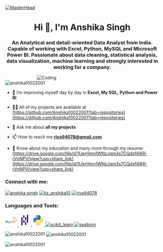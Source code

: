 [![MasterHead](https://static.wixstatic.com/media/e943bd_92609634e26e492cae46723ad7eef8ba~mv2.gif)](https://rishavchanda.io)
<h1 align="center">Hi 👋, I'm Anshika Singh</h1>
<h3 align="center">An Analytical and detail-oriented Data Analyst from India. Capable of working with Excel, Python, MySQL and Microsoft Power BI. Passionate about data cleaning, 
statistical analysis, data visualization, machine learning and strongly interested in working for a company.</h3>
<img align="right" alt="Coding" width="400" src="https://camo.githubusercontent.com/691cdc5f9c4dc0e88650b97d480af9237d9422963bd1184f95e00087d3aa8bbd/68747470733a2f2f692e696d6775722e636f6d2f72486c456444712e676966">

<p align="left"> <img src="https://komarev.com/ghpvc/?username=anshika10022001&label=Profile%20views&color=0e75b6&style=flat" alt="anshika10022001" /> </p>

- 🌱 I’m improving myself day by day in **Excel, My SQL, Python and Power BI**

- 👨‍💻 All of my projects are available at [https://github.com/Anshika10022001?tab=repositories](https://github.com/Anshika10022001?tab=repositories)

- 💬 Ask me about **all my projects**

- 📫 How to reach me **riya94078@gmail.com**

- 📄 Know about my education and many more through my resume: [https://drive.google.com/file/d/1UerHmn1WNzJqm3s7CQdsfj66R-rVnNPV/view?usp=share_link](https://drive.google.com/file/d/1UerHmn1WNzJqm3s7CQdsfj66R-rVnNPV/view?usp=share_link)

<h3 align="left">Connect with me:</h3>
<p align="left">
<a href="https://linkedin.com/in/anshika singh" target="blank"><img align="center" src="https://raw.githubusercontent.com/rahuldkjain/github-profile-readme-generator/master/src/images/icons/Social/linked-in-alt.svg" alt="anshika singh" height="30" width="40" /></a>
<a href="https://instagram.com/itz_anshika10" target="blank"><img align="center" src="https://raw.githubusercontent.com/rahuldkjain/github-profile-readme-generator/master/src/images/icons/Social/instagram.svg" alt="itz_anshika10" height="30" width="40" /></a>
<a href="https://www.hackerrank.com/riya94078" target="blank"><img align="center" src="https://raw.githubusercontent.com/rahuldkjain/github-profile-readme-generator/master/src/images/icons/Social/hackerrank.svg" alt="riya94078" height="30" width="40" /></a>
</p>

<h3 align="left">Languages and Tools:</h3>
<p align="left"> <a href="https://www.mysql.com/" target="_blank" rel="noreferrer"> <img src="https://raw.githubusercontent.com/devicons/devicon/master/icons/mysql/mysql-original-wordmark.svg" alt="mysql" width="40" height="40"/> </a> <a href="https://pandas.pydata.org/" target="_blank" rel="noreferrer"> <img src="https://raw.githubusercontent.com/devicons/devicon/2ae2a900d2f041da66e950e4d48052658d850630/icons/pandas/pandas-original.svg" alt="pandas" width="40" height="40"/> </a> <a href="https://www.python.org" target="_blank" rel="noreferrer"> <img src="https://raw.githubusercontent.com/devicons/devicon/master/icons/python/python-original.svg" alt="python" width="40" height="40"/> </a> <a href="https://scikit-learn.org/" target="_blank" rel="noreferrer"> <img src="https://upload.wikimedia.org/wikipedia/commons/0/05/Scikit_learn_logo_small.svg" alt="scikit_learn" width="40" height="40"/> </a> <a href="https://seaborn.pydata.org/" target="_blank" rel="noreferrer"> <img src="https://seaborn.pydata.org/_images/logo-mark-lightbg.svg" alt="seaborn" width="40" height="40"/> </a> </p>

<p><img align="left" src="https://github-readme-stats.vercel.app/api/top-langs?username=anshika10022001&show_icons=true&locale=en&layout=compact" alt="anshika10022001" /></p>

<p>&nbsp;<img align="center" src="https://github-readme-stats.vercel.app/api?username=anshika10022001&show_icons=true&locale=en" alt="anshika10022001" /></p>

<p><img align="center" src="https://github-readme-streak-stats.herokuapp.com/?user=anshika10022001&" alt="anshika10022001" /></p>
